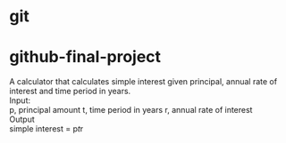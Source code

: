 # git
# github-final-project

A calculator that calculates simple interest given principal, annual rate of interest and time period in years.   
Input:      
   p, principal amount
   t, time period in years
   r, annual rate of interest       
Output    
   simple interest = p*t*r
